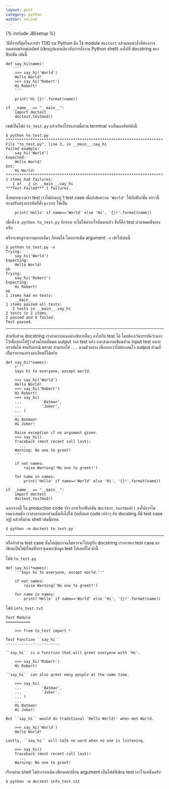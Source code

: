 ```yaml
---
layout: post
category: python
author: neizod
---
```

{% include JB/setup %}

วิธีที่ง่ายที่สุดในการทำ TDD บน Python คือ ใช้ module `doctest` แล้วแนบคำสั่งที่ต้องการทดสอบพร้อมผลลัพท์ (เขียนรูปแบบเดียวกับการสั่งงาน Python shell) ลงไปที่ docstring ของฟังก์ชัน เช่นนี้

    def say_hi(name):
        '''
        >>> say_hi('World')
        Hello World!
        >>> say_hi('Robert')
        Hi Robert!
        '''

        print('Hi {}!'.format(name))

    if __name__ == "__main__":
        import doctest
        doctest.testmod()

เซฟเป็นไฟล์ `to_test.py` แล้วเรียกโปรแกรมนี้ผ่าน terminal จะเห็นผลลัพท์ดังนี้

    $ python to_test.py
    **********************************************************************
    File "to_test.py", line 3, in __main__.say_hi
    Failed example:
        say_hi('World')
    Expected:
        Hello World!
    Got:
        Hi World!
    **********************************************************************
    1 items had failures:
       1 of   2 in __main__.say_hi
    ***Test Failed*** 1 failures.

ซึ่งหมายความว่า test เราไม่ผ่านอยู่ 1 test case เมื่อส่งข้อความ `'World'` ให้กับฟังก์ชั่น คราวนี้ลองปรับปรุงบรรทัดที่สั่ง `print` ให้เป็น

        print('Hello' if name=='World' else 'Hi', '{}!'.format(name))

เมื่อสั่ง `$ python to_test.py` อีกรอบ จะไม่ได้ค่าอะไรคืนมาแล้ว ซึ่งก็คือ test ผ่านหมดนั่นเองครับ

หรือจะขอดูรายงานแบบเต็มๆ ก็ย่อมได้ โดยการเพิ่ม argument `-v` เข้าไปเช่นนี้

    $ python to_test.py -v
    Trying:
        say_hi('World')
    Expecting:
        Hello World!
    ok
    Trying:
        say_hi('Robert')
    Expecting:
        Hi Robert!
    ok
    1 items had no tests:
        __main__
    1 items passed all tests:
       2 tests in __main__.say_hi
    2 tests in 2 items.
    2 passed and 0 failed.
    Test passed.

---

สำหรับส่วน docstring เราสามารถแนบคำอธิบายอื่นๆ ลงไปกับ test ได้ โดยต้องเว้นบรรทัดว่างเอาไว้เพื่อบอกให้รู้ว่าส่วนไหนที่หมด output จาก test แล้ว และสามารถเขียนส่วน input test หลายบรรทัดได้ สำหรับกรณี error สามารถใส่ `...` ตามตัวอย่าง เพื่อบอกว่าไม่ต้องสนใจ output ส่วนที่เป็นรายงานอย่างละเอียดก็ได้ครับ

    def say_hi(*names):
        r'''
        Says hi to everyone, except world.

        >>> say_hi('World')
        Hello World!
        >>> say_hi('Robert')
        Hi Robert!
        >>> say_hi(
        ...         'Batman',
        ...         'Joker',
        ... )
        ... 
        Hi Batman!
        Hi Joker!

        Raise exception if no argument given.
        >>> say_hi()
        Traceback (most recent call last):
          ...
        Warning: No one to greet!
        '''

        if not names:
            raise Warning('No one to greet!')

        for name in names:
            print('Hello' if name=='World' else 'Hi', '{}!'.format(name))

    if __name__ == "__main__":
        import doctest
        doctest.testmod()

นอกจากนี้ ใน production code จริง การเรียกฟังก์ชัน `doctest.testmod()` ลงไปอาจไม่เหมาะสมนัก เราสามารถยกส่วนนั้นทิ้งไปได้ (เหลือแต่ code เปล่าๆ กับ docsting ที่มี test case อยู่) แล้วสั่งผ่าน shell เช่นนี้แทน

    $ python -m doctest to_test.py

---

หรือถ้าส่วน test case นั้นใหญ่มากจนไม่ควรจะไปอยู่กับ docstring เราอาจยก test case มาเขียนเป็นไฟล์ใหม่ที่บรรจุเฉพาะข้อมูล test ไปเลยก็ได้ ดังนี้

ไฟล์ `to_test.py`

    def say_hi(*names):
        '''Says hi to everyone, except world.'''

        if not names:
            raise Warning('No one to greet!')

        for name in names:
            print('Hello' if name=='World' else 'Hi', '{}!'.format(name))

ไฟล์ `info_test.txt`

    Test Module
    ===========

        >>> from to_test import *

    Test Function ``say_hi``
    ------------------------

    ``say_hi`` is a function that will greet everyone with 'Hi'.

        >>> say_hi('Robert')
        Hi Robert!

    ``say_hi`` can also greet many people at the same time.

        >>> say_hi(
        ...         'Batman',
        ...         'Joker',
        ... )
        ... 
        Hi Batman!
        Hi Joker!

    But ``say_hi`` would do traditional 'Hello World!' when met World.

        >>> say_hi('World')
        Hello World!

    Lastly, ``say_hi`` will talk no word when no one is listening.

        >>> say_hi()
        Traceback (most recent call last):
          ...
        Warning: No one to greet!

เรียกผ่าน shell ไม่ต่างจากเดิม เพียงแค่เปลี่ยน argument เป็นไฟล์ที่เขียน test เอาไว้แค่นั้นครับ

    $ python -m doctest info_test.txt

